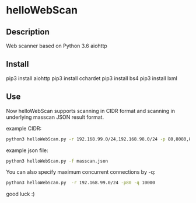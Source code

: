 # helloWebScan

## Description
Web scanner based on Python 3.6 aiohttp

## Install
pip3 install aiohttp
pip3 install cchardet
pip3 install bs4
pip3 install lxml

## Use
Now helloWebScan supports scanning in CIDR format and scanning in underlying masscan JSON result format.

example CIDR:
```bash
python3 helloWebScan.py -r 192.168.99.0/24,192.168.98.0/24 -p 80,8080,8081
```

example json file:
```bash
python3 helloWebScan.py -f masscan.json
```

You can also specify maximum concurrent connections by -q:
```bash
python3 helloWebScan.py  -r 192.168.99.0/24 -p80 -q 10000
```

good luck :)
